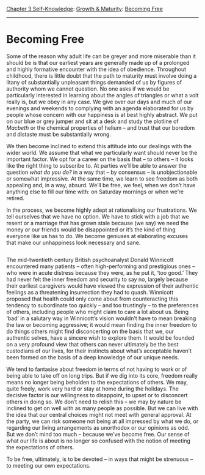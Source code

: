 [Chapter 3.Self-Knowledge](https://www.theschooloflife.com/thebookoflife/category/self-knowledge/): [Growth & Maturity](https://www.theschooloflife.com/thebookoflife/category/self-knowledge/growth-maturity/): [Becoming Free](https://www.theschooloflife.com/thebookoflife/becoming-free/)

* * *

# Becoming Free

Some of the reason why adult life can be greyer and more miserable than it should be is that our earliest years are generally made up of a prolonged and highly formative encounter with the idea of obedience. Throughout childhood, there is little doubt that the path to maturity must involve doing a litany of substantially unpleasant things demanded of us by figures of authority whom we cannot question. No one asks if we would be particularly interested in learning about the angles of triangles or what a volt really is, but we obey in any case. We give over our days and much of our evenings and weekends to complying with an agenda elaborated for us by people whose concern with our happiness is at best highly abstract. We put on our blue or grey jumper and sit at a desk and study the plotline of _Macbeth_ or the chemical properties of helium – and trust that our boredom and distaste must be substantially wrong.

We then become inclined to extend this attitude into our dealings with the wider world. We assume that what we particularly want should never be the important factor. We opt for a career on the basis that – to others – it looks like the right thing to subscribe to. At parties we’ll be able to answer the question _what do you do?_ in a way that – by consensus – is unobjectionable or somewhat impressive. At the same time, we learn to see freedom as both appealing and, in a way, absurd. We’ll be free, we feel, when we don’t have anything else to fill our time with: on Saturday mornings or when we’re retired.&nbsp;

In the process, we become highly adept at rationalising our frustrations. We tell ourselves that we have no option. We have to stick with a job that we resent or a marriage that has grown stale because (we say) we need the money or our friends would be disappointed or it’s the kind of thing everyone like us has to do. We become geniuses at elaborating excuses that make our unhappiness look necessary and sane.&nbsp;

<figure class="wp-block-image"><img src="https://www.theschooloflife.com/thebookoflife/wp-content/uploads/2019/10/Gustave_Wappers_-_%C3%89pisode_des_Journ%C3%A9es_de_septembre_1830_sur_la_place_de_lH%C3%B4tel_de_Ville_de_Bruxelles-1-1024x682.jpg" alt="" class="wp-image-23757" srcset="https://www.theschooloflife.com/thebookoflife/wp-content/uploads/2019/10/Gustave_Wappers_-_Épisode_des_Journées_de_septembre_1830_sur_la_place_de_lHôtel_de_Ville_de_Bruxelles-1-1024x682.jpg 1024w, https://www.theschooloflife.com/thebookoflife/wp-content/uploads/2019/10/Gustave_Wappers_-_Épisode_des_Journées_de_septembre_1830_sur_la_place_de_lHôtel_de_Ville_de_Bruxelles-1-300x200.jpg 300w, https://www.theschooloflife.com/thebookoflife/wp-content/uploads/2019/10/Gustave_Wappers_-_Épisode_des_Journées_de_septembre_1830_sur_la_place_de_lHôtel_de_Ville_de_Bruxelles-1-768x512.jpg 768w" sizes="(max-width: 1024px) 100vw, 1024px"></figure>

The mid-twentieth century British psychoanalyst Donald Winnicott encountered many patients – often high-performing and prestigious ones – who were in acute distress because they were, as he put it, ‘too good.’ They had never felt the inner freedom and security to say no, largely because their earliest caregivers would have viewed the expression of their authentic feelings as a threatening insurrection they had to quash. Winnicott proposed that health could only come about from counteracting this tendency to subordinate too quickly – and too trustingly – to the preferences of others, including people who might claim to care a lot about us. Being ‘bad’ in a salutary way in Winnicott’s vision wouldn’t have to mean breaking the law or becoming aggressive; it would mean finding the inner freedom to do things others might find disconcerting on the basis that we, our authentic selves, have a sincere wish to explore them. It would be founded on a very profound view that others can never ultimately be the best custodians of our lives, for their instincts about what’s acceptable haven’t been formed on the basis of a deep knowledge of our unique needs.

We tend to fantasise about freedom in terms of not having to work or of being able to take off on long trips. But if we dig into its core, freedom really means no longer being beholden to the expectations of others. We may, quite freely, work very hard or stay at home during the holidays. The decisive factor is our willingness to disappoint, to upset or to disconcert others in doing so. We don’t need to relish this – we may by nature be inclined to get on well with as many people as possible. But we can live with the idea that our central choices might not meet with general approval. At the party, we can risk someone not being at all impressed by what we do, or regarding our living arrangements as unorthodox or our opinions as odd. But we don’t mind too much – because we’ve become free. Our sense of what our life is about is no longer so confused with the notion of meeting the expectations of others.

To be free, ultimately, is to be devoted – in ways that might be strenuous – to meeting our own expectations.
